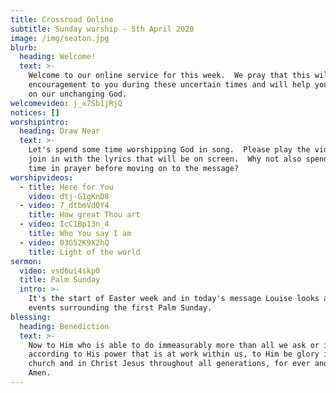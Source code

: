 ```yaml
---
title: Crossroad Online
subtitle: Sunday worship - 5th April 2020
image: /img/seaton.jpg
blurb:
  heading: Welcome!
  text: >-
    Welcome to our online service for this week.  We pray that this will be an
    encouragement to you during these uncertain times and will help you to focus
    on our unchanging God. 
welcomevideo: j_x7Sb1jRjQ
notices: []
worshipintro:
  heading: Draw Near
  text: >-
    Let's spend some time worshipping God in song.  Please play the videos and
    join in with the lyrics that will be on screen.  Why not also spend some
    time in prayer before moving on to the message?
worshipvideos:
  - title: Here for You
    video: dtj-G1gKnD8
  - video: 7_dtbmVdQY4
    title: How great Thou art
  - video: IcC1Bp13n_4
    title: Who You say I am
  - video: 03G52K9X2hQ
    title: Light of the world
sermon:
  video: vsd6ui4skp0
  title: Palm Sunday
  intro: >-
    It's the start of Easter week and in today's message Louise looks at the
    events surrounding the first Palm Sunday.
blessing:
  heading: Benediction
  text: >-
    Now to Him who is able to do immeasurably more than all we ask or imagine,
    according to His power that is at work within us, to Him be glory in the
    church and in Christ Jesus throughout all generations, for ever and ever!
    Amen.
---
```

